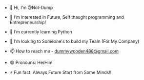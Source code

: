 - 👋 Hi, I’m @Not-Dump
- 👀 I’m interested in Future, Self thaught programming and Entrepreneurship!
- 🌱 I’m currently learning Python
- 💞️ I’m looking to Someone's to build my Team (For My Company)
- 📫 How to reach me - dummywooden488@gmail.com

- 😄 Pronouns: He/Him
- ⚡ Fun fact: Always Future Start from Some Minds!!

<!---
Not-Dump/Not-Dump is a ✨ special ✨ repository because its `README.md` (this file) appears on your GitHub profile.
You can click the Preview link to take a look at your changes.
--->
